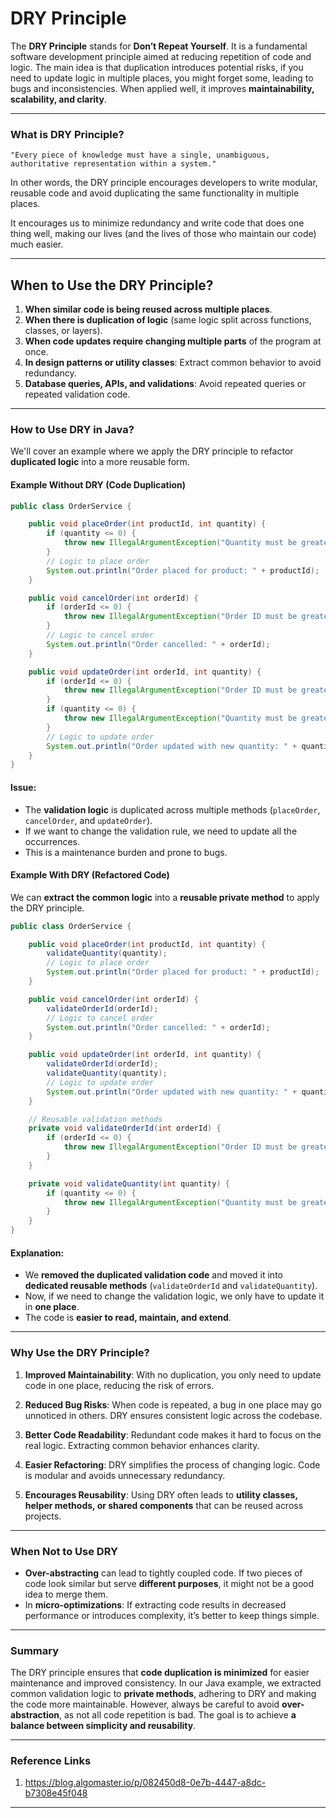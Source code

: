 # **DRY Principle**

The **DRY Principle** stands for **Don’t Repeat Yourself**. It is a fundamental software development principle aimed at reducing repetition of code and logic. The main idea is that duplication introduces potential risks, if you need to update logic in multiple places, you might forget some, leading to bugs and inconsistencies. When applied well, it improves **maintainability, scalability, and clarity**.

---

### **What is DRY Principle?**

`"Every piece of knowledge must have a single, unambiguous, authoritative representation within a system."`

In other words, the DRY principle encourages developers to write modular, reusable code and avoid duplicating the same functionality in multiple places.

It encourages us to minimize redundancy and write code that does one thing well, making our lives (and the lives of those who maintain our code) much easier.

---

## **When to Use the DRY Principle?**
1. **When similar code is being reused across multiple places**.
2. **When there is duplication of logic** (same logic split across functions, classes, or layers).
3. **When code updates require changing multiple parts** of the program at once.
4. **In design patterns or utility classes**: Extract common behavior to avoid redundancy.
5. **Database queries, APIs, and validations**: Avoid repeated queries or repeated validation code.

---

### **How to Use DRY in Java?**

We'll cover an example where we apply the DRY principle to refactor **duplicated logic** into a more reusable form.

#### **Example Without DRY (Code Duplication)**

```java
public class OrderService {

    public void placeOrder(int productId, int quantity) {
        if (quantity <= 0) {
            throw new IllegalArgumentException("Quantity must be greater than zero.");
        }
        // Logic to place order
        System.out.println("Order placed for product: " + productId);
    }

    public void cancelOrder(int orderId) {
        if (orderId <= 0) {
            throw new IllegalArgumentException("Order ID must be greater than zero.");
        }
        // Logic to cancel order
        System.out.println("Order cancelled: " + orderId);
    }

    public void updateOrder(int orderId, int quantity) {
        if (orderId <= 0) {
            throw new IllegalArgumentException("Order ID must be greater than zero.");
        }
        if (quantity <= 0) {
            throw new IllegalArgumentException("Quantity must be greater than zero.");
        }
        // Logic to update order
        System.out.println("Order updated with new quantity: " + quantity);
    }
}
```

#### **Issue:** 
- The **validation logic** is duplicated across multiple methods (`placeOrder`, `cancelOrder`, and `updateOrder`).
- If we want to change the validation rule, we need to update all the occurrences.
- This is a maintenance burden and prone to bugs.

#### **Example With DRY (Refactored Code)**

We can **extract the common logic** into a **reusable private method** to apply the DRY principle.

```java
public class OrderService {

    public void placeOrder(int productId, int quantity) {
        validateQuantity(quantity);
        // Logic to place order
        System.out.println("Order placed for product: " + productId);
    }

    public void cancelOrder(int orderId) {
        validateOrderId(orderId);
        // Logic to cancel order
        System.out.println("Order cancelled: " + orderId);
    }

    public void updateOrder(int orderId, int quantity) {
        validateOrderId(orderId);
        validateQuantity(quantity);
        // Logic to update order
        System.out.println("Order updated with new quantity: " + quantity);
    }

    // Reusable validation methods
    private void validateOrderId(int orderId) {
        if (orderId <= 0) {
            throw new IllegalArgumentException("Order ID must be greater than zero.");
        }
    }

    private void validateQuantity(int quantity) {
        if (quantity <= 0) {
            throw new IllegalArgumentException("Quantity must be greater than zero.");
        }
    }
}
```

#### **Explanation:**
- We **removed the duplicated validation code** and moved it into **dedicated reusable methods** (`validateOrderId` and `validateQuantity`).
- Now, if we need to change the validation logic, we only have to update it in **one place**.
- The code is **easier to read, maintain, and extend**.

---

### **Why Use the DRY Principle?**

1. **Improved Maintainability**: With no duplication, you only need to update code in one place, reducing the risk of errors.

2. **Reduced Bug Risks**: When code is repeated, a bug in one place may go unnoticed in others. DRY ensures consistent logic across the codebase.

3. **Better Code Readability**: Redundant code makes it hard to focus on the real logic. Extracting common behavior enhances clarity.

4. **Easier Refactoring**: DRY simplifies the process of changing logic. Code is modular and avoids unnecessary redundancy.

5. **Encourages Reusability**: Using DRY often leads to **utility classes, helper methods, or shared components** that can be reused across projects.

---

### **When Not to Use DRY**

- **Over-abstracting** can lead to tightly coupled code. If two pieces of code look similar but serve **different purposes**, it might not be a good idea to merge them.
- In **micro-optimizations**: If extracting code results in decreased performance or introduces complexity, it’s better to keep things simple.

---

### **Summary**

The DRY principle ensures that **code duplication is minimized** for easier maintenance and improved consistency. In our Java example, we extracted common validation logic to **private methods**, adhering to DRY and making the code more maintainable. However, always be careful to avoid **over-abstraction**, as not all code repetition is bad. The goal is to achieve **a balance between simplicity and reusability**.

---

### Reference Links

1. https://blog.algomaster.io/p/082450d8-0e7b-4447-a8dc-b7308e45f048

---